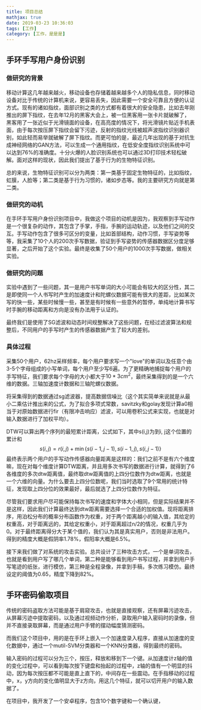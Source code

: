 ```yaml
---
title: 项目总结
mathjax: true
date: 2019-03-23 10:36:03
tags: [工作]
category: [工作，是是是]
---
```


## 手环手写用户身份识别

<!--more-->

### 做研究的背景

移动计算这几年越来越火，移动设备也存储着越来越多个人的隐私信息，同时移动设备对比于传统的计算机来说，更容易丢失，因此需要一个安全可靠且方便的认证方式。现有的诸如指纹，面部识别之类的方式都有着很大的安全隐患，比如去年刚推出的屏下指纹，在去年12月的黑客大会上，被一位黑客用一张卡片就破解了，黑客用了一张近似于光滑镜面的设备，在高亮度的情况下，将光滑镜片贴近手机表面，由于每次按压屏下指纹会留下污迹，反射的指纹光线被超声波指纹识别器识别，如此轻而易举就破解了屏下指纹。而更可怕的是，最近几年出现的基于对抗生成神经网络的GAN方法，可以生成一个通用指纹，在低安全度指纹识别系统中可以达到76%的准确度。十分火爆的人脸识别系统也可以通过3D打印技术轻松破解。面对这样的现状，因此我们提出了基于行为的生物特征识别。

总的来说，生物特征识别可以分为两类：第一类基于固定生物特征的，比如指纹，虹膜，人脸等；第二类是基于行为习惯的，诸如步态等。我的主要研究方向就是第二类。

### **做研究的动机**

在手环手写用户身份识别项目中，我做这个项目的动机是因为，我观察到手写动作是一个很复杂的动作，其包含了手掌，手指，手腕的运动轨迹，以及他们之间的交互。手写动作包含了很多可区分的变量，比如首部结构，动作习惯，手写姿势等等，我采集了10个人的200次手写数据，验证到手写姿势的传感器数据区分度足够显著，之后开始了这个实验。最终是收集了50个用户的1000次手写数据，做相关实验。

### 做研究的问题

实验中遇到了一些问题，其一是用户书写单词的大小可能会有较大的区分性，其二是即使同一个人书写时产生的加速度计和陀螺仪数据可能有很大的差距，比如某次写的快一些，某些时候慢一些，甚至是有时候有一些意外的暂停，单纯地计算书写时手腕的移动距离和方向是没有办法用于认证的。

最终我们是使用了SG滤波和动态时间规整解决了这些问题，在经过滤波算法和规整后，不同用户的手写时产生的传感器数据产生了较大的差别。

### 具体过程

采集50个用户，62hz采样频率，每个用户要求写一个"love"的单词以及任意个由3-5个字母组成的小写单词，每个用户至少写6遍。为了更精确地捕捉每个用户的手写特征，我们要求每个字母的大小都大于$10*3cm^2$，最终采集得到的是一个六维的数据。三轴加速度计数据和三轴陀螺仪数据。

将采集得到的数据通过sg滤波器，提高数据信噪比（这个其实简单来说就是从最小二乘估计推出来的公式，为了拟合多项式常数，savitzky和golay发现计算a0相当于对原始数据进行fir（有限冲击响应）滤波，可以用卷积公式来实现，也就是对输入数据进行了加权平均）。

DTW可以算出两个序列的最短累计距离，公式如下，其中s(i,j)为到i, j这个位置的累计和
$$
s(i, j)=r(i, j)+\min \{s(i-1, j-1), s(i-1, j), s(i, j-1)\}
$$
最终表示两个用户的手写动作传感器向量距离是这样的：我们之前不是有六个维度嘛，现在对每个维度计算DTW距离，并且用多次书写的数据进行计算，就得到了6各维度的多次dtw距离值，最终取dtw距离值的上四分位数作为dtw距离，也就是一个六维的向量。为什么要去上四分位数呢，我们当时选取了9个常用的统计特征，发现取上四分位的效果最好，最后就选了上四分位数作为特征。

尽管我们要求用户尽可能保持每次书写的速度和字体大小相同，但是实际结果并不是这样，因此我们计算最终达到dtw距离需要选择一个合适的加权值。现将距离排序，用泊松分布的概率分布函数作为权重，对于两个距离越小的输入值，其给定的权重高，对于距离远的，其给定权重小，对于距离超过n/2的情况，权重几乎为0。对于最终距离得分大于某个值的，我们认为其是真实用户，否则是非法用户。得到的精度大概是假阴率1.78%，假阳率大概是6.5%。

接下来我们做了对系统的攻击实验。总共设计了三种攻击方式，一个是单词攻击，也就是看到用户写了哪几个单词，第二种是能够看到用户书写过程，并拿到用户手写笔迹的纸张，进行模仿，第三种是全程录像，并拿到手稿，多次练习模仿。最终设定的阈值为0.65，精度下降到82%。

## 手环密码偷取项目

传统的密码盗取方法可能是基于肩窥攻击，也就是直接观察，还有屏幕污迹攻击，从屏幕污迹中提取密码，以及通过视频动作分析，录取用户输入密码时的录像，但并不直接录取屏幕，而是通过用户手臂的摆动幅度猜测密码。

而我们这个项目中，用的是在手环上嵌入一个加速度录入程序，直接从加速度的变化数据中，通过一个mutil-SVM分类器和一个KNN分类器，得到最终的密码。

输入密码的过程可以分为三个，按压，释放和移到下一个键。从加速度计z轴的值的变化过程中，可以看到每次按下键盘和抬起的过程中，z轴的值有一个明显的抖动，因为每次按压都不可能是直上直下的，中间存在一些震动。在手指移动的过程中，x，y方向的变化值明显大于z方向，用这几个特征，就可以切开用户的输入数据了。

在项目中，我开发了一个安卓程序，包含10个数字键和一个确认键，
